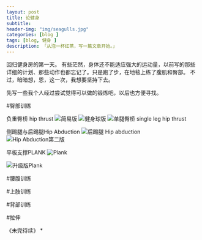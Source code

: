 ```yaml
---  
layout: post  
title: 论健身
subtitle: 
header-img: "img/seagulls.jpg"
categories: [blog ]  
tags: [blog, 健身 ]
description: 「从泡一杯红茶，写一篇文章开始。」  
---  
```

回归健身房的第一天。
有些茫然，身体还不能适应强大的运动量，以前写的那些详细的计划、那些动作也都忘记了。只是跑了步，在地毯上练了腹肌和臀部。
不过，暗暗想，恩，这一次，我想要坚持下去。

先写一些我个人经过尝试觉得可以做的锻炼吧，以后也方便寻找。

#臀部训练

负重臀桥 hip thrust
![简易版](https://www.t-nation.com/img/photos/2013/13-798-03/03.jpg)
![健身球版](https://i.ytimg.com/vi/WRvvsE3LURE/maxresdefault.jpg)
![单腿臀桥 single leg hip thrust](https://www.bodyrock.tv/wp-content/uploads/2016/02/Single-Leg-Bridge.jpg)

侧踢腿与后踢腿Hip Abduction
![后踢腿 Hip abduction](http://www.nasm.org/images/default-source/the-training-edge-magazine/Jan-Feb-2015/side-plank-with-hip-abduction.jpg?sfvrsn=2)
![Hip Abduction第二版](http://cloud2.golfloopy.com/wp-content/uploads/2013/10/Hip-Abduction-Hands-and-Knees-Exercise.jpg)

平板支撑PLANK
![Plank](http://www.womenshealthmag.com/sites/womenshealthmag.com/files/images/0906-plank.jpg)

![升级版Plank](https://danielomokha.files.wordpress.com/2015/02/1101-plank-leg-lift.jpg)

#腰腹训练

#上肢训练

#背部训练

#拉伸

《未完待续》 
*